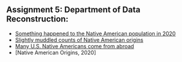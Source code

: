 ## Assignment 5: Department of Data Reconstruction:
* [Something happened to the Native American population in 2020](https://datawrapper.dwcdn.net/5VMN4/1/)
* [Slightly muddled counts of Native American origins](https://datawrapper.dwcdn.net/KUhf1/1/)
* [Many U.S. Native Americans come from abroad](https://datawrapper.dwcdn.net/Qai0d/2/)
* [Native American Origins, 2020]
